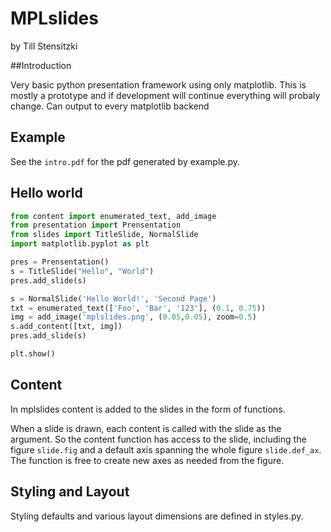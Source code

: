 # MPLslides
by Till Stensitzki

##Introduction 

Very basic python presentation framework using only matplotlib.
This is mostly a prototype and if development will continue everything 
will probaly change. Can output to every matplotlib backend

## Example
See the `intro.pdf` for the pdf generated by example.py.

## Hello world
```python
from content import enumerated_text, add_image
from presentation import Prensentation
from slides import TitleSlide, NormalSlide
import matplotlib.pyplot as plt

pres = Prensentation()
s = TitleSlide("Hello", "World")
pres.add_slide(s)

s = NormalSlide('Hello World!', 'Second Page')
txt = enumerated_text(['Foo', 'Bar', '123'], (0.1, 0.75))
img = add_image('mplslides.png', (0.05,0.05), zoom=0.5)
s.add_content([txt, img])
pres.add_slide(s)

plt.show()
```

## Content
In mplslides content is added to the slides in the form of functions.

When a slide is drawn, each content is called with the slide as the
argument. So the content function has access to the slide, including
the figure `slide.fig` and a default axis spanning the whole figure
`slide.def_ax`. The function is free to create new axes as needed from
the figure.

## Styling and Layout

Styling defaults and various layout dimensions are defined in styles.py.